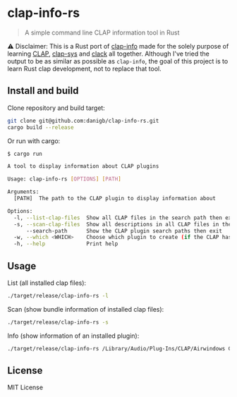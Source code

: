 # clap-info-rs

> A simple command line CLAP information tool in Rust

⚠️ Disclaimer: This is a Rust port of [clap-info](https://github.com/free-audio/clap-info/) made for the solely purpose of learning [CLAP](https://github.com/free-audio/clap), [clap-sys](https://github.com/micahrj/clap-sys) and [clack](https://github.com/prokopyl/clack) all together. Although I've tried the output to be as similar as possible as `clap-info`, the goal of this project is to learn Rust clap development, not to replace that tool.

## Install and build

Clone repository and build target:

```bash
git clone git@github.com:danigb/clap-info-rs.git
cargo build --release
```

Or run with cargo:

```bash
$ cargo run

A tool to display information about CLAP plugins

Usage: clap-info-rs [OPTIONS] [PATH]

Arguments:
  [PATH]  The path to the CLAP plugin to display information about

Options:
  -l, --list-clap-files  Show all CLAP files in the search path then exit
  -s, --scan-clap-files  Show all descriptions in all CLAP files in the search path, then exit
      --search-path      Show the CLAP plugin search paths then exit
  -w, --which <WHICH>    Choose which plugin to create (if the CLAP has more than one).
  -h, --help             Print help
```

## Usage

List (all installed clap files):

```bash
./target/release/clap-info-rs -l
```

Scan (show bundle information of installed clap files):

```bash
./target/release/clap-info-rs -s
```

Info (show information of an installed plugin):

```bash
./target/release/clap-info-rs /Library/Audio/Plug-Ins/CLAP/Airwindows Consolidated.clap
```

## License

MIT License
